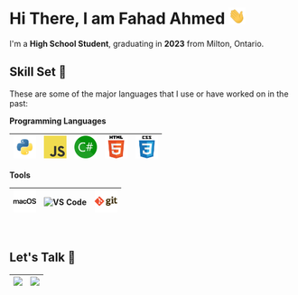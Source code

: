 
<h1>Hi There, I am Fahad Ahmed <img  src="https://raw.githubusercontent.com/ABSphreak/ABSphreak/master/gifs/Hi.gif" width="30px"></h1>

I'm a **High School Student**, graduating in **2023** from Milton, Ontario.

## Skill Set :muscle:

These are some of the major languages that I use or have worked on in the past:

**Programming Languages**

<img title="Python" alt="Python" width="40px" src="https://raw.githubusercontent.com/github/explore/master/topics/python/python.png" />|<img alt="JavaScript" title="JavaScript" width="40px" src="https://raw.githubusercontent.com/github/explore/master/topics/javascript/javascript.png">|<img title="C#" alt="C#" width="40px" src="https://raw.githubusercontent.com/github/explore/master/topics/csharp/csharp.png">|<img title="HTML" alt="HTML" width="40px" src="https://raw.githubusercontent.com/github/explore/master/topics/html/html.png">|<img title="CSS" alt="CSS" width="40px" src="https://raw.githubusercontent.com/github/explore/master/topics/css/css.png">
|--|--|--|--|--|

**Tools**

<img title="Mac" alt="Mac" width="40px" src="https://raw.githubusercontent.com/github/explore/master/topics/macos/macos.png">|<img title="VS Code" alt="VS Code" width="40px" src="https://img.icons8.com/fluent/48/000000/visual-studio-code-2019.png">|<img title="git" alt="git" width="40px" src="https://raw.githubusercontent.com/github/explore/master/topics/git/git.png">
|--|--|--|
<br>

## Let's Talk :handshake:

<a href="https://www.linkedin.com/in/"><img src="https://cdn2.iconfinder.com/data/icons/social-media-2285/512/1_Linkedin_unofficial_colored_svg-128.png" width="40"></a>|<a href="mailto:EMAIL@gmail.com"><img src="https://image.flaticon.com/icons/svg/281/281769.svhttps://cdn-icons-png.flaticon.com/512/74/74910.png" width="40"></a>
|--|--|
